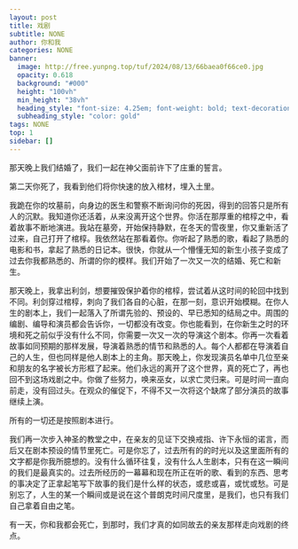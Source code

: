 ```yaml
---
layout: post
title: 戏剧
subtitle: NONE
author: 你和我
categories: NONE
banner:
  image: http://free.yunpng.top/tuf/2024/08/13/66baea0f66ce0.jpg
  opacity: 0.618
  background: "#000"
  height: "100vh"
  min_height: "38vh"
  heading_style: "font-size: 4.25em; font-weight: bold; text-decoration: underline"
  subheading_style: "color: gold"
tags: NONE
top: 1
sidebar: []
---
```

那天晚上我们结婚了，我们一起在神父面前许下了庄重的誓言。

第二天你死了，我看到他们将你快速的放入棺材，埋入土里。

我跪在你的坟墓前，向身边的医生和警察不断询问你的死因，得到的回答只是所有人的沉默。我知道你还活着，从来没离开这个世界。你活在那厚重的棺椁之中，看着故事不断地演进。我站在墓旁，开始保持静默，在冬天的雪夜里，你又重新活了过来，自己打开了棺椁。我依然站在那看着你。你听起了熟悉的歌，看起了熟悉的电影和书，拿起了熟悉的日记本。很快，你就从一个懵懂无知的新生小孩子变成了过去你我都熟悉的、所谓的你的模样。我们开始了一次又一次的结婚、死亡和新生。

那天晚上，我拿出利剑，想要摧毁保护着你的棺椁，尝试着从这时间的轮回中找到不同。利剑穿过棺椁，刺向了我们各自的心脏，在那一刻，意识开始模糊。在你人生的剧本上，我们一起落入了所谓先验的、预设的、早已悉知的结局之中。周围的编剧、编导和演员都会告诉你，一切都没有改变。你也能看到，在你新生之时的环境和死之前似乎没有什么不同，你需要一次又一次的导演这个剧本。你再一次看着故事如同预期的那样发展，导演着熟悉的情节和熟悉的人。每个人都都在导演着自己的人生，但也同样是他人剧本上的主角。那天晚上，你发现演员名单中几位至亲和朋友的名字被长方形框了起来。他们永远的离开了这个世界，真的死亡了，再也回不到这场戏剧之中。你做了些努力，唤来巫女，以求亡灵归来。可是时间一直向前走，没有回过头。在观众的催促下，不得不又一次将这个缺席了部分演员的故事继续上演。

所有的一切还是按照剧本进行。

我们再一次步入神圣的教堂之中，在亲友的见证下交换戒指、许下永恒的诺言，而后又在剧本预设的情节里死亡。可是你忘了，过去所有的的时光以及这里面所有的文字都是你我所臆想的。没有什么循环往复，没有什么人生剧本，只有在这一瞬间的我们是最真实的。过去所经历的一幕幕和现在所正在听的歌、看到的东西、思考的事决定了正拿起笔写下故事的我们是什么样的状态，或悲或喜，或忧或愁。可是别忘了，人生的某一个瞬间或是说在这个普朗克时间尺度里，是我们，也只有我们自己拿着自由之笔。

有一天，你和我都会死亡，到那时，我们才真的如同故去的亲友那样走向戏剧的终点。

